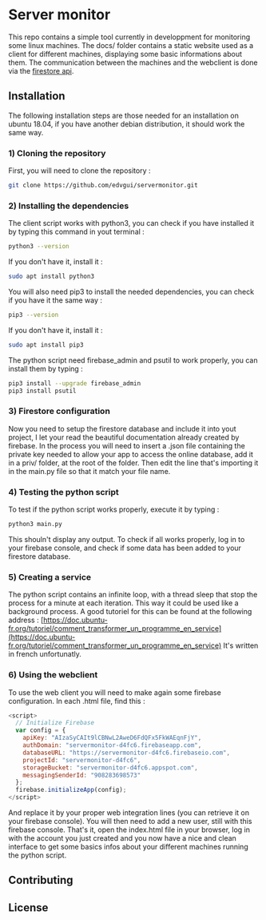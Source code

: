 # Server monitor
This repo contains a simple tool currently in developpment for monitoring some linux machines.  The docs/ folder contains a static website used as a client for different machines, displaying some basic informations about them.  The communication between the machines and the webclient is done via the [firestore api](https://firebase.google.com/).

## Installation
The following installation steps are those needed for an installation on ubuntu 18.04, if you have another debian distribution, it should work the same way.
### 1) Cloning the repository
First, you will need to clone the repository : 
```Bash
git clone https://github.com/edvgui/servermonitor.git
```
### 2) Installing the dependencies
The client script works with python3, you can check if you have installed it by typing this command in yout terminal :
```Bash
python3 --version
```
If you don't have it, install it : 
```Bash
sudo apt install python3
```
You will also need pip3 to install the needed dependencies, you can check if you have it the same way : 
```Bash
pip3 --version
```
If you don't have it, install it : 
```Bash
sudo apt install pip3
```

The python script need firebase_admin and psutil to work properly, you can install them by typing :
```Bash
pip3 install --upgrade firebase_admin
pip3 install psutil
```
### 3) Firestore configuration
Now you need to setup the firestore database and include it into yout project, I let your read the beautiful documentation already created by firebase.
In the process you will need to insert a .json file containing the private key needed to allow your app to access the online database, add it in a priv/ folder, at the root of the folder.  Then edit the line that's importing it in the main.py file so that it match your file name.
### 4) Testing the python script
To test if the python script works properly, execute it by typing : 
```Bash
python3 main.py
```
This shouln't display any output.  To check if all works properly, log in to your firebase console, and check if some data has been added to your firestore database.
### 5) Creating a service
The python script contains an infinite loop, with a thread sleep that stop the process for a minute at each iteration.  This way it could be used like a background process.  A good tutoriel for this can be found at the following address : [https://doc.ubuntu-fr.org/tutoriel/comment_transformer_un_programme_en_service](https://doc.ubuntu-fr.org/tutoriel/comment_transformer_un_programme_en_service)
It's written in french unfortunatly.

### 6) Using the webclient
To use the web client you will need to make again some firebase configuration.  In each .html file, find this :
```js
<script>
  // Initialize Firebase
  var config = {
    apiKey: "AIzaSyCAIt9lCBNwL2AweD6FdQFx5FkWAEqnFjY",
    authDomain: "servermonitor-d4fc6.firebaseapp.com",
    databaseURL: "https://servermonitor-d4fc6.firebaseio.com",
    projectId: "servermonitor-d4fc6",
    storageBucket: "servermonitor-d4fc6.appspot.com",
    messagingSenderId: "908283698573"
  };
  firebase.initializeApp(config);
</script>
```
And replace it by your proper web integration lines (you can retrieve it on your firebase console).  You will then need to add a new user, still with this firebase console.
That's it, open the index.html file in your browser, log in with the account you just created and you now have a nice and clean interface to get some basics infos about your different machines running the python script.
## Contributing

## License